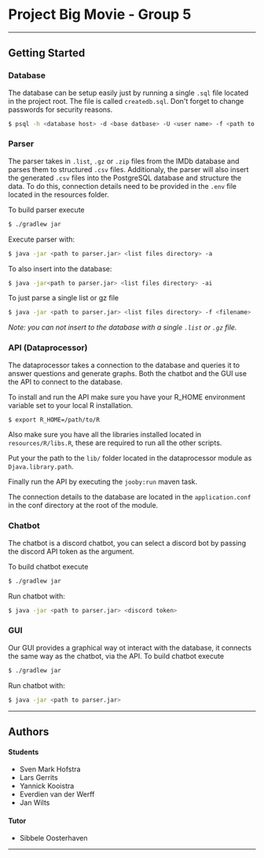 # Project Big Movie - Group 5
---
## Getting Started
### Database
The database can be setup easily just by running a single  `.sql` file located in the project root. The file is called
`createdb.sql`. Don't forget to change passwords for security reasons.
```sh
$ psql -h <database host> -d <base datbase> -U <user name> -f <path to createdb.sql>  
```

### Parser
The parser takes in `.list`, `.gz` or `.zip` files from the IMDb database and parses them to structured `.csv` files. 
Additionaly, the parser will also insert the generated `.csv` files into the PostgreSQL database and structure the data.
To do this, connection details need to be provided in the `.env` file located in the resources folder.

To build parser execute
```sh
$ ./gradlew jar
```
Execute parser with:
```sh
$ java -jar <path to parser.jar> <list files directory> -a
```

To also insert into the database:
```sh
$ java -jar<path to parser.jar> <list files directory> -ai
```
To just parse a single list or gz file
```sh
$ java -jar <path to parser.jar> <list files directory> -f <filename>
```
_Note: you can not insert to the database with a single `.list` or `.gz` file._
### API (Dataprocessor)
The dataprocessor takes a connection to the database and queries it to answer questions and generate graphs. Both
the chatbot and the GUI use the API to connect to the database.

To install and run the API make sure you have your R_HOME environment variable set to your local R installation.
```sh
$ export R_HOME=/path/to/R
```
Also make sure you have all the libraries installed located in `resources/R/libs.R`, these are required to run all the 
other scripts.

Put your the path to the `lib/` folder located in the dataprocessor module as `Djava.library.path`.

Finally run the API by executing the `jooby:run` maven task.

The connection details to the database are located in the `application.conf` in the conf directory at the
root of the module.

### Chatbot
The chatbot is a discord chatbot, you can select a discord bot by passing the discord API token as the argument.

To build chatbot execute
```sh
$ ./gradlew jar
```
Run chatbot with:
```sh
$ java -jar <path to parser.jar> <discord token> 
```
### GUI
Our GUI provides a graphical way ot interact with the database, it connects the same way as the chatbot, via the API.
To build chatbot execute
```sh
$ ./gradlew jar
```
Run chatbot with:
```sh
$ java -jar <path to parser.jar> 
```
---
## Authors
#### Students
* Sven Mark Hofstra
* Lars Gerrits
* Yannick Kooistra 
* Everdien van der Werff
* Jan Wilts
#### Tutor
* Sibbele Oosterhaven 
---
